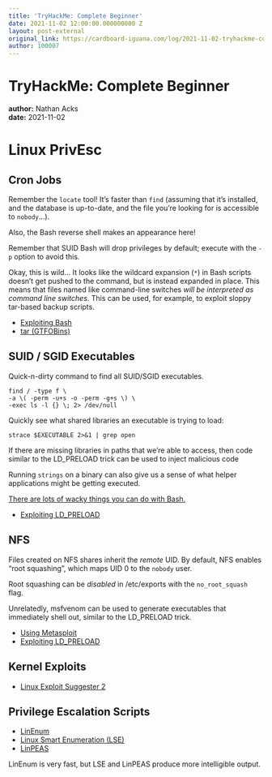 ```yaml
---
title: 'TryHackMe: Complete Beginner'
date: 2021-11-02 12:00:00.000000000 Z
layout: post-external
original_link: https://cardboard-iguana.com/log/2021-11-02-tryhackme-complete-beginner.html
author: 100007
---
```


# TryHackMe: Complete Beginner

**author:** Nathan Acks  
**date:** 2021-11-02

# Linux PrivEsc

## Cron Jobs

Remember the `locate` tool! It’s faster than `find` (assuming that it’s installed, and the database is up-to-date, and the file you’re looking for is accessible to `nobody`…).

Also, the Bash reverse shell makes an appearance here!

Remember that SUID Bash will drop privileges by default; execute with the `-p` option to avoid this.

Okay, this is wild… It looks like the wildcard expansion (`*`) in Bash scripts doesn’t get pushed to the command, but is instead expanded in place. This means that files named like command-line switches _will be interpreted as command line switches_. This can be used, for example, to exploit sloppy tar-based backup scripts.

- [Exploiting Bash](https://cardboard-iguana.com/notes/exploiting-bash.html)
- [tar (GTFOBins)](https://gtfobins.github.io/gtfobins/tar/)

## SUID / SGID Executables

Quick-n-dirty command to find all SUID/SGID executables.

```
find / -type f \
-a \( -perm -u+s -o -perm -g+s \) \
-exec ls -l {} \; 2> /dev/null
```

Quickly see what shared libraries an executable is trying to load:

```
strace $EXECUTABLE 2>&1 | grep open
```

If there are missing libraries in paths that we’re able to access, then code similar to the LD\_PRELOAD trick can be used to inject malicious code

Running `strings` on a binary can also give us a sense of what helper applications might be getting executed.

[There are lots of wacky things you can do with Bash.](https://cardboard-iguana.com/notes/exploiting-bash.html)

- [Exploiting LD\_PRELOAD](https://cardboard-iguana.com/notes/exploiting-ld-preload.html)

## NFS

Files created on NFS shares inherit the _remote_ UID. By default, NFS enables “root squashing”, which maps UID 0 to the `nobody` user.

Root squashing can be _disabled_ in /etc/exports with the `no_root_squash` flag.

Unrelatedly, msfvenom can be used to generate executables that immediately shell out, similar to the LD\_PRELOAD trick.

- [Using Metasploit](https://cardboard-iguana.com/notes/metasploit.html)
- [Exploiting LD\_PRELOAD](https://cardboard-iguana.com/notes/exploiting-ld-preload.html)

## Kernel Exploits

- [Linux Exploit Suggester 2](https://github.com/jondonas/linux-exploit-suggester-2)

## Privilege Escalation Scripts

- [LinEnum](https://github.com/diego-treitos/linux-smart-enumeration)
- [Linux Smart Enumeration (LSE)](https://github.com/diego-treitos/linux-smart-enumeration)
- [LinPEAS](https://github.com/carlospolop/PEASS-ng/tree/master/linPEAS)

LinEnum is very fast, but LSE and LinPEAS produce more intelligible output.

